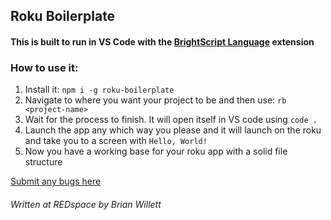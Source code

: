 ## Roku Boilerplate


#### This is built to run in VS Code with the [BrightScript Language][1] extension
[1]: https://marketplace.visualstudio.com/items?itemName=RokuCommunity.brightscript/ "BrightScript Extension"

### How to use it:

1. Install it:  `npm i -g roku-boilerplate`
2. Navigate to where you want your project to be and then use: `rb <project-name>`
3. Wait for the process to finish. It will open itself in VS code using `code .`
4. Launch the app any which way you please and it will launch on the roku and take you to a screen with `Hello, World!`
5. Now you have a working base for your roku app with a solid file structure


[Submit any bugs here](https://github.com/BrianWillett/roku-boilerplate/issues "Bugs")

###### Written at REDspace by Brian Willett
